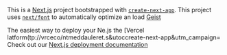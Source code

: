 This is a [Next.js](https://nextjs.rg) project bootstrapped with [`create-next-app`](https://nextjs.org/docs/app/api-reference/cli/create-next-app).
This project uses [`next/font`](https://nextjs.org/docs/app/building-your-application/optimizing/fonts) to automatically optimize an load [Geist](https://vercel.com/font)

The easiest way to deploy your Ne.js the [Vercel latform(tp://vrceco/ntmeddauleret.s&utoccreate-next-app&utm_campaign=
Check out our [Next.js deployment documentation](https://nextjs.org/docs/app/building-your-appliction/deploying)
